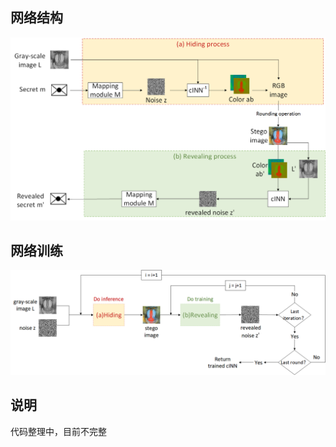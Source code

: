 

## 网络结构
![steg_Cinn_framework](./steg_Cinn_framework.png)


## 网络训练
![stageII](./stageII.png)

## 说明
代码整理中，目前不完整

